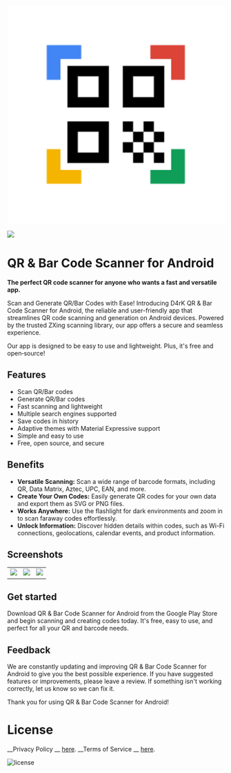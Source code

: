 ![QR & Bar Code Scanner for Android](/app/src/main/play/listings/en-US/graphics/ic_launcher-playstore.png "QR & Bar Code Scanner for Android")

<a href="https://play.google.com/store/apps/details?id=com.d4rk.qrcodescanner.plus"><img src="https://play.google.com/intl/en_us/badges/static/images/badges/en_badge_web_generic.png" height="70"></a>

# QR & Bar Code Scanner for Android

**The perfect QR code scanner for anyone who wants a fast and versatile app.**

Scan and Generate QR/Bar Codes with Ease! Introducing D4rK QR & Bar Code Scanner for Android, the
reliable and user-friendly app that streamlines QR code scanning and generation on Android devices.
Powered by the trusted ZXing scanning library, our app offers a secure and seamless experience.

Our app is designed to be easy to use and lightweight. Plus, it's free and open‑source!

## Features

- Scan QR/Bar codes
- Generate QR/Bar codes
- Fast scanning and lightweight
- Multiple search engines supported
- Save codes in history
- Adaptive themes with Material Expressive support
- Simple and easy to use
- Free, open source, and secure

## Benefits

- **Versatile Scanning:** Scan a wide range of barcode formats, including QR, Data Matrix, Aztec,
  UPC, EAN, and more.
- **Create Your Own Codes:** Easily generate QR codes for your own data and export them as SVG or
  PNG files.
- **Works Anywhere:** Use the flashlight for dark environments and zoom in to scan faraway codes
  effortlessly.
- **Unlock Information:** Discover hidden details within codes, such as Wi-Fi connections,
  geolocations, calendar events, and product information.

## Screenshots

<table>
  <tr>
    <td><img src="/app/src/main/play/listings/en-US/graphics/phone-screenshots/1-screenshot-scan.png" width="300"></td>
    <td><img src="/app/src/main/play/listings/en-US/graphics/phone-screenshots/2-screenshot-create.png" width="300"></td>
    <td><img src="/app/src/main/play/listings/en-US/graphics/phone-screenshots/3-screenshot-history.png" width="300"></td>
  </tr>
</table>

## Get started

Download QR & Bar Code Scanner for Android from the Google Play Store and begin scanning and
creating codes today. It's free, easy to use, and perfect for all your QR and barcode needs.

## Feedback

We are constantly updating and improving QR & Bar Code Scanner for Android to give you the best
possible experience. If you have suggested features or improvements, please leave a review. If
something isn't working correctly, let us know so we can fix it.

Thank you for using QR & Bar Code Scanner for Android!

# License

__Privacy Policy
__ [here](https://mihaicristiancondrea.github.io/profile/#privacy-policy-end-user-software).
__Terms of Service
__ [here](https://mihaicristiancondrea.github.io/profile/#terms-of-service-end-user-software).

![license](https://imgur.com/QQlcEVT.png)